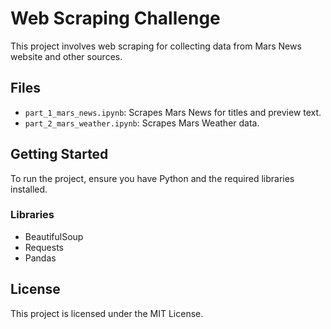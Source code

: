 # Web Scraping Challenge

This project involves web scraping for collecting data from Mars News website and other sources. 

## Files

- `part_1_mars_news.ipynb`: Scrapes Mars News for titles and preview text.
- `part_2_mars_weather.ipynb`: Scrapes Mars Weather data.

## Getting Started

To run the project, ensure you have Python and the required libraries installed.

### Libraries

- BeautifulSoup
- Requests
- Pandas

## License

This project is licensed under the MIT License.
